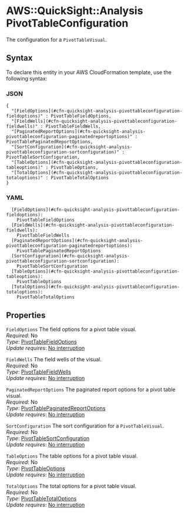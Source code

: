 # AWS::QuickSight::Analysis PivotTableConfiguration<a name="aws-properties-quicksight-analysis-pivottableconfiguration"></a>

The configuration for a `PivotTableVisual`\.

## Syntax<a name="aws-properties-quicksight-analysis-pivottableconfiguration-syntax"></a>

To declare this entity in your AWS CloudFormation template, use the following syntax:

### JSON<a name="aws-properties-quicksight-analysis-pivottableconfiguration-syntax.json"></a>

```
{
  "[FieldOptions](#cfn-quicksight-analysis-pivottableconfiguration-fieldoptions)" : PivotTableFieldOptions,
  "[FieldWells](#cfn-quicksight-analysis-pivottableconfiguration-fieldwells)" : PivotTableFieldWells,
  "[PaginatedReportOptions](#cfn-quicksight-analysis-pivottableconfiguration-paginatedreportoptions)" : PivotTablePaginatedReportOptions,
  "[SortConfiguration](#cfn-quicksight-analysis-pivottableconfiguration-sortconfiguration)" : PivotTableSortConfiguration,
  "[TableOptions](#cfn-quicksight-analysis-pivottableconfiguration-tableoptions)" : PivotTableOptions,
  "[TotalOptions](#cfn-quicksight-analysis-pivottableconfiguration-totaloptions)" : PivotTableTotalOptions
}
```

### YAML<a name="aws-properties-quicksight-analysis-pivottableconfiguration-syntax.yaml"></a>

```
  [FieldOptions](#cfn-quicksight-analysis-pivottableconfiguration-fieldoptions): 
    PivotTableFieldOptions
  [FieldWells](#cfn-quicksight-analysis-pivottableconfiguration-fieldwells): 
    PivotTableFieldWells
  [PaginatedReportOptions](#cfn-quicksight-analysis-pivottableconfiguration-paginatedreportoptions): 
    PivotTablePaginatedReportOptions
  [SortConfiguration](#cfn-quicksight-analysis-pivottableconfiguration-sortconfiguration): 
    PivotTableSortConfiguration
  [TableOptions](#cfn-quicksight-analysis-pivottableconfiguration-tableoptions): 
    PivotTableOptions
  [TotalOptions](#cfn-quicksight-analysis-pivottableconfiguration-totaloptions): 
    PivotTableTotalOptions
```

## Properties<a name="aws-properties-quicksight-analysis-pivottableconfiguration-properties"></a>

`FieldOptions`  <a name="cfn-quicksight-analysis-pivottableconfiguration-fieldoptions"></a>
The field options for a pivot table visual\.  
*Required*: No  
*Type*: [PivotTableFieldOptions](aws-properties-quicksight-analysis-pivottablefieldoptions.md)  
*Update requires*: [No interruption](https://docs.aws.amazon.com/AWSCloudFormation/latest/UserGuide/using-cfn-updating-stacks-update-behaviors.html#update-no-interrupt)

`FieldWells`  <a name="cfn-quicksight-analysis-pivottableconfiguration-fieldwells"></a>
The field wells of the visual\.  
*Required*: No  
*Type*: [PivotTableFieldWells](aws-properties-quicksight-analysis-pivottablefieldwells.md)  
*Update requires*: [No interruption](https://docs.aws.amazon.com/AWSCloudFormation/latest/UserGuide/using-cfn-updating-stacks-update-behaviors.html#update-no-interrupt)

`PaginatedReportOptions`  <a name="cfn-quicksight-analysis-pivottableconfiguration-paginatedreportoptions"></a>
The paginated report options for a pivot table visual\.  
*Required*: No  
*Type*: [PivotTablePaginatedReportOptions](aws-properties-quicksight-analysis-pivottablepaginatedreportoptions.md)  
*Update requires*: [No interruption](https://docs.aws.amazon.com/AWSCloudFormation/latest/UserGuide/using-cfn-updating-stacks-update-behaviors.html#update-no-interrupt)

`SortConfiguration`  <a name="cfn-quicksight-analysis-pivottableconfiguration-sortconfiguration"></a>
The sort configuration for a `PivotTableVisual`\.  
*Required*: No  
*Type*: [PivotTableSortConfiguration](aws-properties-quicksight-analysis-pivottablesortconfiguration.md)  
*Update requires*: [No interruption](https://docs.aws.amazon.com/AWSCloudFormation/latest/UserGuide/using-cfn-updating-stacks-update-behaviors.html#update-no-interrupt)

`TableOptions`  <a name="cfn-quicksight-analysis-pivottableconfiguration-tableoptions"></a>
The table options for a pivot table visual\.  
*Required*: No  
*Type*: [PivotTableOptions](aws-properties-quicksight-analysis-pivottableoptions.md)  
*Update requires*: [No interruption](https://docs.aws.amazon.com/AWSCloudFormation/latest/UserGuide/using-cfn-updating-stacks-update-behaviors.html#update-no-interrupt)

`TotalOptions`  <a name="cfn-quicksight-analysis-pivottableconfiguration-totaloptions"></a>
The total options for a pivot table visual\.  
*Required*: No  
*Type*: [PivotTableTotalOptions](aws-properties-quicksight-analysis-pivottabletotaloptions.md)  
*Update requires*: [No interruption](https://docs.aws.amazon.com/AWSCloudFormation/latest/UserGuide/using-cfn-updating-stacks-update-behaviors.html#update-no-interrupt)